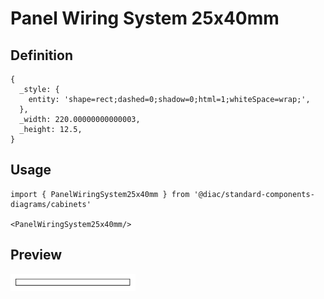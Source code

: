 # Panel Wiring System 25x40mm

## Definition

```
{
  _style: { 
    entity: 'shape=rect;dashed=0;shadow=0;html=1;whiteSpace=wrap;',
  },
  _width: 220.00000000000003,
  _height: 12.5,
}
```

## Usage

```
import { PanelWiringSystem25x40mm } from '@diac/standard-components-diagrams/cabinets'

<PanelWiringSystem25x40mm/>
```

## Preview

<img src="./panel-wiring-system-25x40mm.png" width="200"/>
